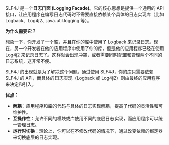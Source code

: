 SLF4J 是一个**日志门面 (Logging Facade)**。它的核心思想是提供一个通用的 API 接口，让应用程序在编写日志代码时不需要直接依赖某个具体的日志实现库（比如 Logback、Log4j2、java.util.logging 等）。

**为什么需要它？**

想象一下，你开发了一个库，并且在你的库中使用了 Logback 来记录日志。现在，另一个开发者在他的应用程序中使用了你的库，但是他的应用程序已经在使用 Log4j2 来记录日志了。这样就会出现冲突，或者需要同时配置和管理两个不同的日志系统，这非常不便。

SLF4J 的出现就是为了解决这个问题。通过使用 SLF4J，你的库只需要依赖 SLF4J 的 API，而具体的日志实现（Logback 或 Log4j2）则由最终的应用程序来决定和引入。

**优点：**

- **解耦**：应用程序和库的代码与具体的日志实现解耦，提高了代码的灵活性和可维护性。
- **互操作性**：允许不同的模块或库使用不同的底层日志实现，而应用程序可以统一管理日志。
- **运行时切换**：理论上，你可以在不修改代码的情况下，通过改变依赖的绑定器来切换底层的日志实现。